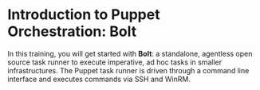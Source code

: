 # Introduction to Puppet Orchestration: Bolt
In this training, you will get started with **Bolt**: a standalone, agentless open source task runner to execute imperative, ad hoc tasks 
in smaller infrastructures. The Puppet task runner is driven through a command line interface and executes commands via SSH and WinRM.
